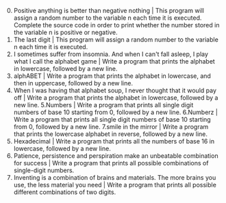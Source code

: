0. Positive anything is better than negative nothing | This program will assign a random number to the variable n each time it is executed. Complete the source code in order to print whether the number stored in the variable n is positive or negative.
1. The last digit | This program will assign a random number to the variable n each time it is executed.
2. I sometimes suffer from insomnia. And when I can't fall asleep, I play what I call the alphabet game | Write a program that prints the alphabet in lowercase, followed by a new line.
3. alphABET | Write a program that prints the alphabet in lowercase, and then in uppercase, followed by a new line.
4. When I was having that alphabet soup, I never thought that it would pay off | Write a program that prints the alphabet in lowercase, followed by a new line.
5.Numbers | Write a program that prints all single digit numbers of base 10 starting from 0, followed by a new line.
6.Numberz | Write a program that prints all single digit numbers of base 10 starting from 0, followed by a new line.
7.smile in the mirror | Write a program that prints the lowercase alphabet in reverse, followed by a new line.
8. Hexadecimal | Write a program that prints all the numbers of base 16 in lowercase, followed by a new line.
9. Patience, persistence and perspiration make an unbeatable combination for success | Write a program that prints all possible combinations of single-digit numbers.
10. Inventing is a combination of brains and materials. The more brains you use, the less material you need | Write a program that prints all possible different combinations of two digits.

